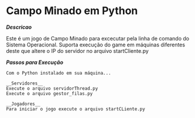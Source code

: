 # Campo Minado em Python

___Descricao___

Este é um jogo de Campo Minado para excecutar pela linha de comando do Sistema Operacional.
Suporta execução do game em máquinas diferentes deste que altere o IP do servidor no arquivo startCliente.py

___Passos para Execução___

    Com o Python instalado em sua máquina...
    
    __Servidores__
    Execute o arquivo servidorThread.py
    Execute o arquivo gestor_filas.py

    __Jogadores__
    Para iniciar o jogo execute o arquivo startCLiente.py
    